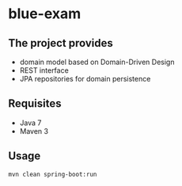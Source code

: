 # blue-exam

## The project provides
* domain model based on Domain-Driven Design
* REST interface
* JPA repositories for domain persistence

## Requisites
* Java 7
* Maven 3

## Usage
```
mvn clean spring-boot:run
```
